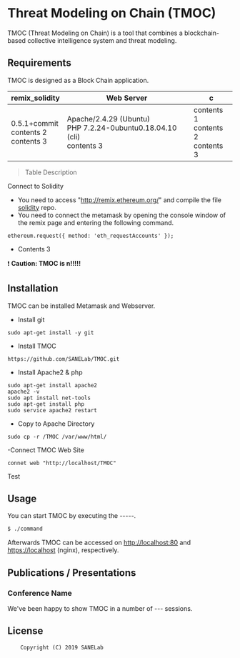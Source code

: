 <p align="center">
  <!--이미지 삽입-->
    <!-- <img src="src/web_interface/static/FACT_smaller.png" alt="FACT Logo" width="625" height="263"/> -->
</p>

# Threat Modeling on Chain (TMOC)

TMOC (Threat Modeling on Chain) is a tool that combines a blockchain-based collective intelligence system and threat modeling. 

## Requirements

TMOC is designed as a Block Chain application.

<!-- 표 넣는법 -->
remix_solidity | Web Server | c
------- | ----------- | --------
0.5.1+commit<br>contents 2<br>contents 3 | Apache/2.4.29 (Ubuntu)<br>PHP 7.2.24-0ubuntu0.18.04.10 (cli)<br>contents 3 | contents 1<br>contents 2<br>contents 3

<!-- 표 설명 넣는법 -->
> Table Description

Connect to Solidity
- You need to access "http://remix.ethereum.org/" and compile the file [solidity](https://github.com/SANELab/TMOC/solidity) repo.
- You need to connect the metamask by opening the console window of the remix page and entering the following command.
```
ethereum.request({ method: 'eth_requestAccounts' });
```

- Contents 3

<!-- 주의사항 -->
:exclamation: **Caution: TMOC is n!!!!!**

## Installation
TMOC can be installed Metamask and Webserver.

- Install git
```
sudo apt-get install -y git
```

- Install TMOC
```
https://github.com/SANELab/TMOC.git
```

- Install Apache2 & php
```
sudo apt-get install apache2
apache2 -v
sudo apt install net-tools
sudo apt-get install php
sudo service apache2 restart
```

- Copy to Apache Directory
```
sudo cp -r /TMOC /var/www/html/
```

-Connect TMOC Web Site
```
connet web "http://localhost/TMOC"
```


Test

## Usage <!-- TMOC 실행하는 방법 -->
You can start TMOC by executing the -----.

```sh
$ ./command
```

Afterwards TMOC can be accessed on <http://localhost:80> and <https://localhost> (nginx), respectively.  

## Publications / Presentations

### Conference Name

We've been happy to show TMOC in a number of --- sessions.

## License
```
    Copyright (C) 2019 SANELab
```

